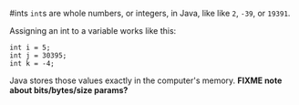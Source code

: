 #ints
`int`s are whole numbers, or integers, in Java, like like `2`, `-39`, or `19391`. 

Assigning an int to a variable works like this: 

    int i = 5;
    int j = 30395;
    int k = -4;

Java stores those values exactly in the computer's memory. **FIXME note about bits/bytes/size params?**

